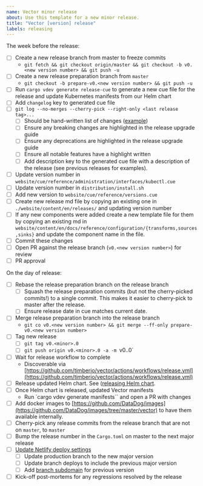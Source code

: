 ```yaml
---
name: Vector minor release
about: Use this template for a new minor release.
title: "Vector [version] release"
labels: releasing
---
```


The week before the release:

- [ ] Create a new release branch from master to freeze commits
  - `git fetch && git checkout origin/master && git checkout -b v0.<new version number> && git push -u`
- [ ] Create a new release preparation branch from `master`
  - `git checkout -b prepare-v0.<new version number> && git push -u`
- [ ] Run `cargo vdev generate release-cue` to generate a new cue file for the release and update
      Kubernetes manifests from our Helm chart
- [ ] Add `changelog` key to generated cue file
- [ ] `git log --no-merges --cherry-pick --right-only <last release tag>...`
  - [ ] Should be hand-written list of changes
        ([example](https://github.com/vectordotdev/vector/blob/9fecdc8b5c45c613de2d01d4d2aee22be3a2e570/website/cue/reference/releases/0.19.0.cue#L44))
  - [ ] Ensure any breaking changes are highlighted in the release upgrade guide
  - [ ] Ensure any deprecations are highlighted in the release upgrade guide
  - [ ] Ensure all notable features have a highlight written
  - [ ] Add description key to the generated cue file with a description of the release (see
        previous releases for examples).
- [ ] Update version number in `website/cue/reference/administration/interfaces/kubectl.cue`
- [ ] Update version number in `distribution/install.sh`
- [ ] Add new version to `website/cue/reference/versions.cue`
- [ ] Create new release md file by copying an existing one in `./website/content/en/releases/` and
      updating version number
- [ ] If any new components were added create a new template file for them by copying an existing md
      in `website/content/en/docs/reference/configuration/{transforms,sources,sinks}` and update the
      component name in the file.
- [ ] Commit these changes
- [ ] Open PR against the release branch (`v0.<new version number>`) for review
- [ ] PR approval

On the day of release:

- [ ] Rebase the release preparation branch on the release branch
    - [ ] Squash the release preparation commits (but not the cherry-picked commits!) to a single
        commit. This makes it easier to cherry-pick to master after the release. 
    - [ ] Ensure release date in cue matches current date.
- [ ] Merge release preparation branch into the release branch
    - `git co v0.<new version number> && git merge --ff-only prepare-v0.<new version number>`
- [ ] Tag new release
  - [ ] `git tag v0.<minor>.0`
  - [ ] `git push origin v0.<minor>.0 -a -m `v0.<minor>.0`
- [ ] Wait for release workflow to complete
  - Discoverable via [https://github.com/timberio/vector/actions/workflows/release.yml](https://github.com/timberio/vector/actions/workflows/release.yml)
- [ ] Release updated Helm chart. See ([releasing Helm chart](https://github.com/vectordotdev/helm-charts#releasing).
- [ ] Once Helm chart is released, updated Vector manifests
    - Run `cargo vdev generate manifests`` and open a PR with changes
- [ ] Add docker images to [https://github.com/DataDog/images](https://github.com/DataDog/images/tree/master/vector) to have them available internally.
- [ ] Cherry-pick any release commits from the release branch that are not on `master`, to `master`
- [ ] Bump the release number in the `Cargo.toml` on master to the next major release
- [ ] [Update Netlify deploy settings](https://app.netlify.com/sites/vector-project/settings/deploys#deploy-contexts)
  - [ ] Update production branch to the new major version
  - [ ] Update branch deploys to include the previous major version
  - [ ] Add [branch subdomain](https://app.netlify.com/sites/vector-project/settings/domain) for previous version
- [ ] Kick-off post-mortems for any regressions resolved by the release
